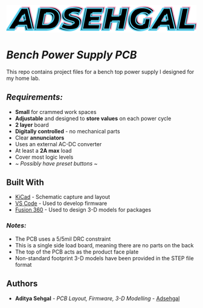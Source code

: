 <!-- ![](https://github.com/adsehgal/adsehgal/blob/master/LOGO.png) -->
![](LOGO_V1.1.png)
# *Bench Power Supply PCB*

This repo contains project files for a bench top power supply I designed for my home lab.

## *Requirements:*
* **Small** for crammed work spaces
* **Adjustable** and designed to **store values** on each power cycle
* **2 layer** board
* **Digitally controlled** - no mechanical parts
* Clear **annunciators**
* Uses an external AC-DC converter
* At least a **2A max** load
* Cover most logic levels
* *~ Possibly have preset buttons ~*
## Built With

* [KiCad](https://kicad-pcb.org/) - Schematic capture and layout
* [VS Code](https://code.visualstudio.com/) - Used to develop firmware
* [Fusion 360](https://www.autodesk.com/education/edu-software/overview) - Used to design 3-D models for packages

### *Notes:*
- The PCB uses a 5/5mil DRC constraint
- This is a single side load board, meaning there are no parts on the back
- The top of the PCB acts as the product face plate
- Non-standard footprint 3-D models have been provided in the STEP file format

## Authors

* **Aditya Sehgal** - *PCB Layout, Firmware, 3-D Modelling* - [Adsehgal](https://github.com/adsehgal)